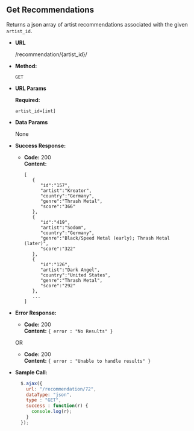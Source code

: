 **Get Recommendations**
----
  Returns a json array of artist recommendations associated with the given `artist_id`.

* **URL**

  /recommendation/{artist_id}/

* **Method:**

  `GET`

*  **URL Params**

   **Required:**

   `artist_id=[int]`

* **Data Params**

  None

* **Success Response:**

  * **Code:** 200 <br />
    **Content:**
    ```
    [
       {
          "id":"157",
          "artist":"Kreator",
          "country":"Germany",
          "genre":"Thrash Metal",
          "score":"366"
       },
       {
          "id":"419",
          "artist":"Sodom",
          "country":"Germany",
          "genre":"Black/Speed Metal (early); Thrash Metal (later)",
          "score":"322"
       },
       {
          "id":"126",
          "artist":"Dark Angel",
          "country":"United States",
          "genre":"Thrash Metal",
          "score":"292"
       },
       ...
    ]
    ```

* **Error Response:**

  * **Code:** 200 <br />
    **Content:** `{ error : "No Results" }`

  OR

  * **Code:** 200 <br />
    **Content:** `{ error : "Unable to handle results" }`

* **Sample Call:**

  ```javascript
    $.ajax({
      url: "/recommendation/72",
      dataType: "json",
      type : "GET",
      success : function(r) {
        console.log(r);
      }
    });
  ```
